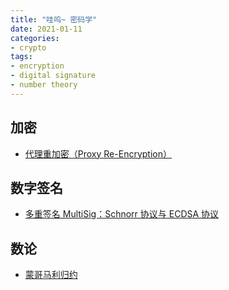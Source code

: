 ```yaml
---
title: "哇呜~ 密码学"
date: 2021-01-11
categories:
- crypto
tags:
- encryption
- digital signature
- number theory
---
```


## 加密
- [代理重加密（Proxy Re-Encryption）](/static/awesome-crypto/proxy-re-encryption/README.pdf)

## 数字签名
- [多重签名 MultiSig：Schnorr 协议与 ECDSA 协议](/static/awesome-crypto/multi-sig-schnorr-and-ecdsa-protocol/README.pdf)

## 数论
- [蒙哥马利归约](/static/awesome-crypto/montgomery-reduction/README.pdf)

